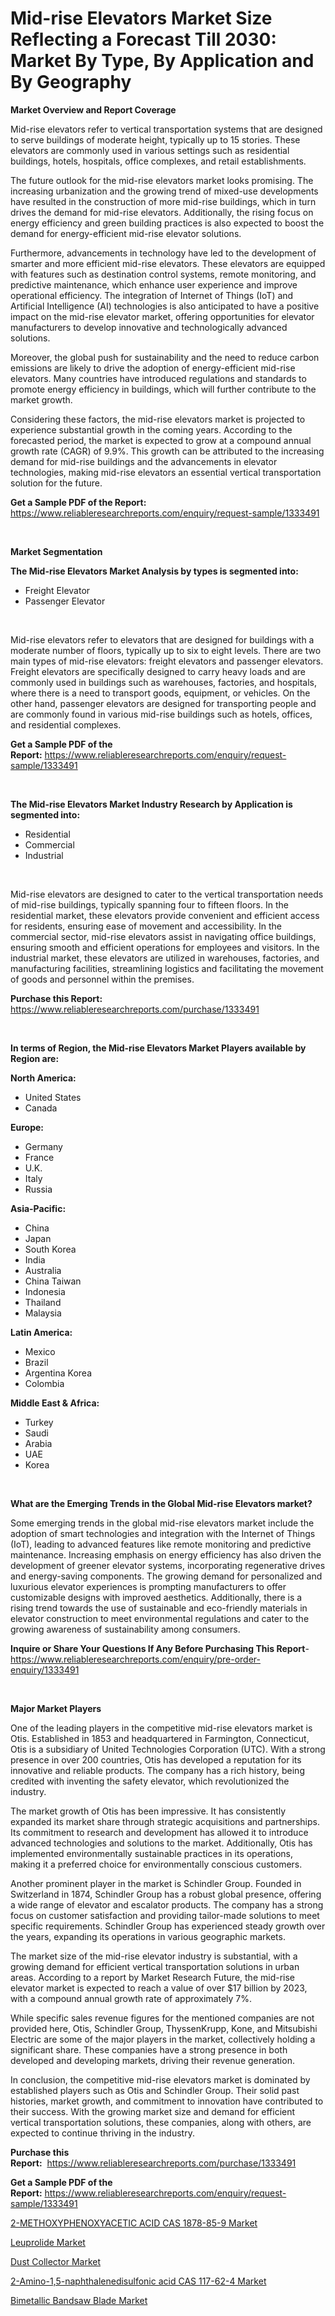 <p><h1>Mid-rise Elevators Market Size Reflecting a Forecast Till 2030: Market By Type, By Application and By Geography</h1></p><p><strong>Market Overview and Report Coverage</strong></p>
<p><p>Mid-rise elevators refer to vertical transportation systems that are designed to serve buildings of moderate height, typically up to 15 stories. These elevators are commonly used in various settings such as residential buildings, hotels, hospitals, office complexes, and retail establishments.</p><p>The future outlook for the mid-rise elevators market looks promising. The increasing urbanization and the growing trend of mixed-use developments have resulted in the construction of more mid-rise buildings, which in turn drives the demand for mid-rise elevators. Additionally, the rising focus on energy efficiency and green building practices is also expected to boost the demand for energy-efficient mid-rise elevator solutions.</p><p>Furthermore, advancements in technology have led to the development of smarter and more efficient mid-rise elevators. These elevators are equipped with features such as destination control systems, remote monitoring, and predictive maintenance, which enhance user experience and improve operational efficiency. The integration of Internet of Things (IoT) and Artificial Intelligence (AI) technologies is also anticipated to have a positive impact on the mid-rise elevator market, offering opportunities for elevator manufacturers to develop innovative and technologically advanced solutions.</p><p>Moreover, the global push for sustainability and the need to reduce carbon emissions are likely to drive the adoption of energy-efficient mid-rise elevators. Many countries have introduced regulations and standards to promote energy efficiency in buildings, which will further contribute to the market growth.</p><p>Considering these factors, the mid-rise elevators market is projected to experience substantial growth in the coming years. According to the forecasted period, the market is expected to grow at a compound annual growth rate (CAGR) of 9.9%. This growth can be attributed to the increasing demand for mid-rise buildings and the advancements in elevator technologies, making mid-rise elevators an essential vertical transportation solution for the future.</p></p>
<p><strong>Get a Sample PDF of the Report:</strong> <a href="https://www.reliableresearchreports.com/enquiry/request-sample/1333491">https://www.reliableresearchreports.com/enquiry/request-sample/1333491</a></p>
<p>&nbsp;</p>
<p><strong>Market Segmentation</strong></p>
<p><strong>The Mid-rise Elevators Market Analysis by types is segmented into:</strong></p>
<p><ul><li>Freight Elevator</li><li>Passenger Elevator</li></ul></p>
<p>&nbsp;</p>
<p><p>Mid-rise elevators refer to elevators that are designed for buildings with a moderate number of floors, typically up to six to eight levels. There are two main types of mid-rise elevators: freight elevators and passenger elevators. Freight elevators are specifically designed to carry heavy loads and are commonly used in buildings such as warehouses, factories, and hospitals, where there is a need to transport goods, equipment, or vehicles. On the other hand, passenger elevators are designed for transporting people and are commonly found in various mid-rise buildings such as hotels, offices, and residential complexes.</p></p>
<p><strong>Get a Sample PDF of the Report:</strong>&nbsp;<a href="https://www.reliableresearchreports.com/enquiry/request-sample/1333491">https://www.reliableresearchreports.com/enquiry/request-sample/1333491</a></p>
<p>&nbsp;</p>
<p><strong>The Mid-rise Elevators Market Industry Research by Application is segmented into:</strong></p>
<p><ul><li>Residential</li><li>Commercial</li><li>Industrial</li></ul></p>
<p>&nbsp;</p>
<p><p>Mid-rise elevators are designed to cater to the vertical transportation needs of mid-rise buildings, typically spanning four to fifteen floors. In the residential market, these elevators provide convenient and efficient access for residents, ensuring ease of movement and accessibility. In the commercial sector, mid-rise elevators assist in navigating office buildings, ensuring smooth and efficient operations for employees and visitors. In the industrial market, these elevators are utilized in warehouses, factories, and manufacturing facilities, streamlining logistics and facilitating the movement of goods and personnel within the premises.</p></p>
<p><strong>Purchase this Report:</strong>&nbsp; <a href="https://www.reliableresearchreports.com/purchase/1333491">https://www.reliableresearchreports.com/purchase/1333491</a></p>
<p>&nbsp;</p>
<p><strong>In terms of Region, the Mid-rise Elevators Market Players available by Region are:</strong></p>
<p>
    <p> <strong> North America: </strong>
        <ul>
            <li>United States</li>
            <li>Canada</li>
        </ul>
        </p> 
    <p> <strong> Europe: </strong>
        <ul>
            <li>Germany</li>
            <li>France</li>
            <li>U.K.</li>
            <li>Italy</li>
            <li>Russia</li>
        </ul>
        </p> 
    <p> <strong> Asia-Pacific: </strong>
        <ul>
            <li>China</li>
            <li>Japan</li>
            <li>South Korea</li>
            <li>India</li>
            <li>Australia</li>
            <li>China Taiwan</li>
            <li>Indonesia</li>
            <li>Thailand</li>
            <li>Malaysia</li>
        </ul>
        </p> 
    <p> <strong> Latin America: </strong>
        <ul>
            <li>Mexico</li>
            <li>Brazil</li>
            <li>Argentina Korea</li>
            <li>Colombia</li>
        </ul>
        </p> 
    <p> <strong> Middle East & Africa: </strong>
        <ul>
            <li>Turkey</li>
            <li>Saudi</li>
            <li>Arabia</li>
            <li>UAE</li>
            <li>Korea</li>
        </ul>
    </p>
    </p>
<p>&nbsp;</p>
<p><strong>What are the Emerging Trends in the Global Mid-rise Elevators market?</strong></p>
<p><p>Some emerging trends in the global mid-rise elevators market include the adoption of smart technologies and integration with the Internet of Things (IoT), leading to advanced features like remote monitoring and predictive maintenance. Increasing emphasis on energy efficiency has also driven the development of greener elevator systems, incorporating regenerative drives and energy-saving components. The growing demand for personalized and luxurious elevator experiences is prompting manufacturers to offer customizable designs with improved aesthetics. Additionally, there is a rising trend towards the use of sustainable and eco-friendly materials in elevator construction to meet environmental regulations and cater to the growing awareness of sustainability among consumers.</p></p>
<p><strong>Inquire or Share Your Questions If Any Before Purchasing This Report</strong>- <a href="https://www.reliableresearchreports.com/enquiry/pre-order-enquiry/1333491">https://www.reliableresearchreports.com/enquiry/pre-order-enquiry/1333491</a></p>
<p>&nbsp;</p>
<p><strong>Major Market Players</strong></p>
<p><p>One of the leading players in the competitive mid-rise elevators market is Otis. Established in 1853 and headquartered in Farmington, Connecticut, Otis is a subsidiary of United Technologies Corporation (UTC). With a strong presence in over 200 countries, Otis has developed a reputation for its innovative and reliable products. The company has a rich history, being credited with inventing the safety elevator, which revolutionized the industry.</p><p>The market growth of Otis has been impressive. It has consistently expanded its market share through strategic acquisitions and partnerships. Its commitment to research and development has allowed it to introduce advanced technologies and solutions to the market. Additionally, Otis has implemented environmentally sustainable practices in its operations, making it a preferred choice for environmentally conscious customers.</p><p>Another prominent player in the market is Schindler Group. Founded in Switzerland in 1874, Schindler Group has a robust global presence, offering a wide range of elevator and escalator products. The company has a strong focus on customer satisfaction and providing tailor-made solutions to meet specific requirements. Schindler Group has experienced steady growth over the years, expanding its operations in various geographic markets.</p><p>The market size of the mid-rise elevator industry is substantial, with a growing demand for efficient vertical transportation solutions in urban areas. According to a report by Market Research Future, the mid-rise elevator market is expected to reach a value of over $17 billion by 2023, with a compound annual growth rate of approximately 7%.</p><p>While specific sales revenue figures for the mentioned companies are not provided here, Otis, Schindler Group, ThyssenKrupp, Kone, and Mitsubishi Electric are some of the major players in the market, collectively holding a significant share. These companies have a strong presence in both developed and developing markets, driving their revenue generation.</p><p>In conclusion, the competitive mid-rise elevators market is dominated by established players such as Otis and Schindler Group. Their solid past histories, market growth, and commitment to innovation have contributed to their success. With the growing market size and demand for efficient vertical transportation solutions, these companies, along with others, are expected to continue thriving in the industry.</p></p>
<p><strong>Purchase this Report:</strong>&nbsp;&nbsp;<a href="https://www.reliableresearchreports.com/purchase/1333491">https://www.reliableresearchreports.com/purchase/1333491</a></p>
<p></p>
<p><strong>Get a Sample PDF of the Report:</strong>&nbsp;<a href="https://www.reliableresearchreports.com/enquiry/request-sample/1333491">https://www.reliableresearchreports.com/enquiry/request-sample/1333491</a></p>
<p><p><a href="https://www.linkedin.com/pulse/2-methoxyphenoxyacetic-acid-cas-1878-85-9-market-size-share/">2-METHOXYPHENOXYACETIC ACID CAS 1878-85-9 Market</a></p><p><a href="https://www.linkedin.com/pulse/leuprolide-market-challenges-opportunities-growth-drivers/">Leuprolide Market</a></p><p><a href="https://medium.com/@madelynhowe/dust-collector-market-size-growth-forecast-2023-2030-c42111613c13">Dust Collector Market</a></p><p><a href="https://www.linkedin.com/pulse/2-amino-15-naphthalenedisulfonic-acid-cas-117-62-4-market/">2-Amino-1,5-naphthalenedisulfonic acid CAS 117-62-4 Market</a></p><p><a href="https://medium.com/@madelynhowe/bimetallic-bandsaw-blade-market-size-growth-forecast-2023-2030-4b6f2e85d971">Bimetallic Bandsaw Blade Market</a></p></p>